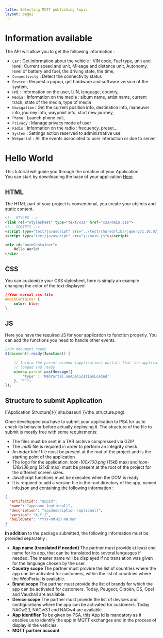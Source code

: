 ```yaml
---
title: Selecting MQTT publishing topic
layout: page2
---
```


# Information available

The API will allow you to get the following information :

- `Car` : Get information about the vehicle : VIN code, Fuel type, unit and level, Current speed and unit, Mileage and distance unit, Autonomy, level of battery and fuel, the driving state, the time, 
- `Connectivity` : Detect the connectivity status
- `Device` : Request a popup, get hardware and software version of the system, 
- `HMI` : Information on the user, UIN, language, country, 
- `Media` : Information on the media : album name, artist name, current track, state of the media, type of media
- `Navigation` : Get the current position info, destination info, maneuver info, journey info, waypoint info, start new journey, 
- `Phone` : Launch phone call,
- `Privacy` : Manage privacy mode of user
- `Radio` : Information on the radio : frequency, preset...
- `System` : Settings action reserved to administrative use
- `Webportal` : All the events associated to user interaction or due to server

# Hello World

This tutorial will guide you through the creation of your Application.  
You can start by downloading the base of your application <a href="{{ site.baseurl }}/helloworld.zip" download="">Here</a>.


## HTML

The HTML part of your project is conventional, you create your objects and static content.

```html
<!-- STYLES -->
<link rel="stylesheet" type="text/css" href="css/main.css">
<!-- SCRIPTS -->
<script type="text/javascript" src="../test/shared/libs/jquery/1.10.0/jquery.js"></script>
<script type="text/javascript" src="js/main.js"></script>

<div id="mainContainer">
    Hello World!
</div>
```

## CSS

You can customize your CSS stylesheet, here is simply an example changing the color of the text displayed.

```css
//Your normal css file
#mainContainer {
    color: blue;
}
```

## JS

Here you have the required JS for your application to function properly. You can add the functions you need to handle other events.

```javascript
//On document ready
$(document).ready(function() {
    
    // Inform the parent window (applications portal) that the application is
    // loaded and ready
    window.parent.postMessage({
        'type' : 'WebPortal.onApplicationLoaded'
    }, '*');
});
```

##  Structure to submit Application
![Application Structure]({{ site.baseurl }}/the_structure.png)

Once developped you have to submit your application to PSA for us to check its behavior before actually deploying it.
The structure of the file to submit is mostly free with some requirements:

- The files must be sent in a TAR archive compressed via GZIP
- The *.md5* file is required in order to perform an integrity check
- An *index.html* file must be present at the root of the project and is the starting point of the application
- The logo for the application: *icon-100x100.png* (15kB max) and *icon-136x136.png* (21kB max) must be present at the root of the project for the different screen sizes.
- JavaScript functions must be executed when the DOM is ready
- It is required to add a version file in the root directory of the app, named info.json and containing the following information :
```json
{
  "artifactId": "appid",
  "name": "appname (optional)",
  "description": "appdescription (optional)",
  "version": "X.Y.Z",
  "buildDate": "YYYY-MM-DD HH:mm"
}
```

**In addition** to the package submitted, the following information must be provided separately :
+ **App name (translated if needed)** The partner must provide at least one name for its app, that can be translated into several languages if needed. The master name will be displayed if no translation was given for the language chosen by the user.
+ **Country scope** The partner must provide the list of countries where the app can be activated for customers, within the list of countries where the WebPortal is available.
+ **Brand scope** The partner must provide the list of brands for which the app can be activated for customers. Today, Peugeot, Citroën, DS, Opel and Vauxhall are available.
+ **Device scope** The partner must provide the list of devices and configurations where the app can be activated for customers. Today NACw2.1, NACw3.1 and NACw4 are available.
+ **App identifier** To be given by PSA, this App Id is mandatory as it enables us to identify the app in MQTT exchanges and in the process of display in the vehicles.
+ **MQTT partner account**
